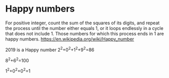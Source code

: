 # Happy numbers
For positive integer, count the sum of the squares of its digits, and repeat the process until the number either equals 1, or it loops endlessly in a cycle that does not include 1. 
Those numbers for which this process ends in 1 are happy numbers. 
https://en.wikipedia.org/wiki/Happy_number

2019 is a Happy number
2<sup>2</sup>+0<sup>2</sup>+1<sup>2</sup>+9<sup>2</sup>=86 

8<sup>2</sup>+6<sup>2</sup>=100 

1<sup>2</sup>+0<sup>2</sup>+0<sup>2</sup>=1